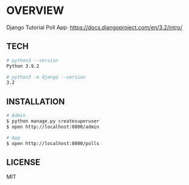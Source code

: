 # OVERVIEW

Django Tutorial Poll App: https://docs.djangoproject.com/en/3.2/intro/

## TECH

```zsh
# python3 --version
Python 3.9.2

# python3 -m django --version
3.2
```

## INSTALLATION

```zsh
# Admin
$ python manage.py createsuperuser
$ open http://localhost:8000/admin

# App
$ open http://localhost:8000/polls
```

## LICENSE

MIT
